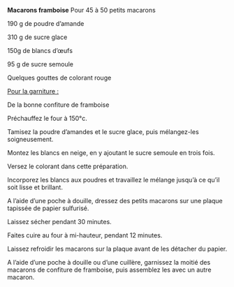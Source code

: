 
**Macarons framboise**
Pour 45 à 50 petits macarons

190 g de poudre d’amande

310 g de sucre glace

150g de blancs d’œufs

95 g de sucre semoule

Quelques gouttes de colorant rouge

<span style="text-decoration:underline;">Pour la garniture :</span>

De la bonne confiture de framboise

Préchauffez le four à 150°c.

Tamisez la poudre d’amandes et le sucre glace, puis mélangez-les soigneusement.

Montez les blancs en neige, en y ajoutant le sucre semoule en trois fois.

Versez le colorant dans cette préparation.

Incorporez les blancs aux poudres et travaillez le mélange jusqu’à ce qu’il soit lisse et brillant.

A l’aide d’une poche à douille, dressez des petits macarons sur une plaque tapissée de papier sulfurisé.

Laissez sécher pendant 30 minutes.

Faites cuire au four à mi-hauteur, pendant 12 minutes.

Laissez refroidir les macarons sur la plaque avant de les détacher du papier.

A l’aide d’une poche à douille ou d’une cuillère, garnissez la moitié des macarons de confiture de framboise, puis assemblez les avec un autre macaron.
